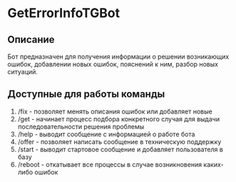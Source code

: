 # GetErrorInfoTGBot

## Описание
Бот предназначен для получения информации о решении возникающих ошибок, добавлении новых ошибок, пояснений к ним, разбор
новых ситуаций.

## Доступные для работы команды
1. /fix - позволяет менять описания ошибок или добавляет новые
2. /get - начинает процесс подбора конкретного случая для выдачи последовательности решения проблемы
3. /help - выводит сообщение с информацией о работе бота
4. /offer - позволяет написать сообщение в техническую поддержку
5. /start - выводит стартовое сообщение и добавляет пользователя в базу
6. /reboot - откатывает все процессы в случае возникновения каких-либо ошибок
